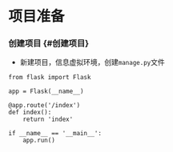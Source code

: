 # 项目准备

### 创建项目 {#创建项目}

* 新建项目，信息虚拟环境，创建`manage.py`文件

```
from flask import Flask

app = Flask(__name__)

@app.route('/index')
def index():
    return 'index'

if __name__ == '__main__':
    app.run()
```



